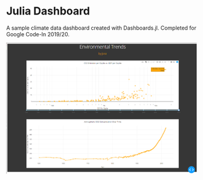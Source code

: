 # Julia Dashboard
A sample climate data dashboard created with Dashboards.jl. Completed for Google Code-In 2019/20.

![Screenshot of Environmentalism Dash](https://github.com/j-seal/juliaDashboard/blob/master/environmentalism_dash.png)
